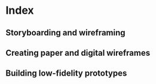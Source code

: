# Index

## Storyboarding and wireframing

## Creating paper and digital wireframes

## Building low-fidelity prototypes
